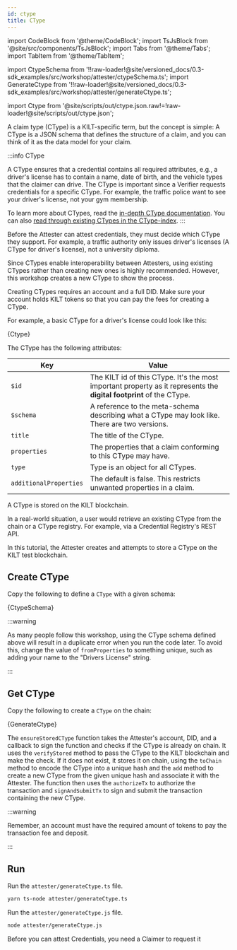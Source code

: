 ```yaml
---
id: ctype
title: CType
---
```


import CodeBlock from '@theme/CodeBlock';
import TsJsBlock from '@site/src/components/TsJsBlock';
import Tabs from '@theme/Tabs';
import TabItem from '@theme/TabItem';

import CtypeSchema from '!!raw-loader!@site/versioned_docs/0.3-sdk_examples/src/workshop/attester/ctypeSchema.ts';
import GenerateCtype from '!!raw-loader!@site/versioned_docs/0.3-sdk_examples/src/workshop/attester/generateCtype.ts';

<!-- Taken from https://github.com/webpack-contrib/raw-loader/issues/91#issuecomment-648830498 -->
import Ctype from '@site/scripts/out/ctype.json.raw!=!raw-loader!@site/scripts/out/ctype.json';

A claim type (CType) is a KILT-specific term, but the concept is simple:
A CType is a JSON schema that defines the structure of a claim, and you can think of it as the data model for your claim.

:::info CType

A CType ensures that a credential contains all required attributes, e.g., a driver's license has to contain a name, date of birth, and the vehicle types that the claimer can drive.
The CType is important since a Verifier requests credentials for a specific CType.
For example, the traffic police want to see your driver's license, not your gym membership.

To learn more about CTypes, read the [in-depth CType documentation](/concepts/credentials/ctypes).
You can also [read through existing CTypes in the CType-index](https://github.com/KILTprotocol/ctype-index).
:::

Before the <span className="label-role attester">Attester</span> can attest credentials, they must decide which CType they support.
For example, a traffic authority only issues driver's licenses (A CType for driver's license), not a university diploma.

Since CTypes enable interoperability between Attesters, using existing CTypes rather than creating new ones is highly recommended.
However, this workshop creates a new CType to show the process.

Creating CTypes requires an account and a full DID.
Make sure your account holds KILT tokens so that you can pay the fees for creating a CType.

For example, a basic CType for a driver's license could look like this:

<CodeBlock className="language-json">
  {Ctype}
</CodeBlock>

The CType has the following attributes:

| Key          | Value                                                                                                                                                               |
| -------------| ------------------------------------------------------------------------------------------------------------------------------------------------------------------- |
| `$id`        | The KILT id of this CType. It's the most important property as it represents the **digital footprint** of the CType.                                               |
| `$schema`    | A reference to the meta-schema describing what a CType may look like. There are two versions.                                                              |
| `title`      | The title of the CType.                                                                                                                                             |
| `properties` | The properties that a claim conforming to this CType may have.                                                                                                      |
| `type` | Type is an object for all CTypes.                                                                                                  |
| `additionalProperties` | The default is false. This restricts unwanted properties in a claim.                                                                                                      |

A CType is stored on the KILT blockchain.

In a real-world situation, a user would retrieve an existing CType from the chain or a CType registry.
For example, via a Credential Registry's REST API.

In this tutorial, the <span className="label-role attester">Attester</span> creates and attempts to store a CType on the KILT test blockchain.

## Create CType

Copy the following to define a `CType` with a given schema:

<TsJsBlock fileName="attester/ctypeSchema">
  {CtypeSchema}
</TsJsBlock>

:::warning

As many people follow this workshop, using the CType schema defined above will result in a duplicate error when you run the code later.
To avoid this, change the value of `fromProperties` to something unique, such as adding your name to the "Drivers License" string.

:::

## Get CType

Copy the following to create a `CType` on the chain:

<TsJsBlock fileName="attester/generateCtype">
  {GenerateCtype}
</TsJsBlock>

The `ensureStoredCType` function takes the Attester's account, DID, and a callback to sign the function and checks if the CType is already on chain.
It uses the `verifyStored` method to pass the CType to the KILT blockchain and make the check.
If it does not exist, it stores it on chain, using the `toChain` method to encode the CType into a unique hash and the `add` method to create a new CType from the given unique hash and associate it with the Attester.
The function then uses the `authorizeTx` to authorize the transaction and `signAndSubmitTx` to sign and submit the transaction containing the new CType.

:::warning

Remember, an account must have the required amount of tokens to pay the transaction fee and deposit.

:::

## Run

<Tabs groupId="ts-js-choice">
  <TabItem value='ts' label='Typescript' default>

  Run the `attester/generateCtype.ts` file.

  ```bash
  yarn ts-node attester/generateCtype.ts
  ```

  </TabItem>
  <TabItem value='js' label='Javascript' default>

  Run the `attester/generateCtype.js` file.

  ```bash
  node attester/generateCtype.js
  ```

  </TabItem>
</Tabs>

Before you can attest Credentials, you need a <span className="label-role claimer">Claimer</span> to request it
